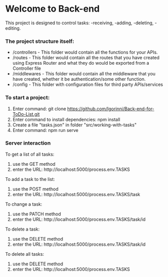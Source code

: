 # Welcome to Back-end 

This project is designed to control tasks: -receiving, -adding, -deleting, -editing.


### The project structure itself:

- /controllers - This folder would contain all the functions for your APIs.
- /routes - This folder would contain all the routes that you have created using Express Router and what they do would be exported from a Controller file
- /middlewares - This folder would contain all the middleware that you have created, whether it be authentication/some other function.
- /config - This folder with configuration files for third party APIs/services


### To start a project:
1) Enter command: git clone https://github.com/Igorinni/Back-end-for-ToDo-List.git 
2) Enter command to install dependencies: npm install
3) Сreate a file "tasks.json" in folder "src/working-with-tasks"
4) Enter command: npm run serve


### Server interaction

To get a list of all tasks: 
1) use the GET method 
2) enter the URL: http://localhost:5000/process.env.TASKS

To add a task to the list:
1) use the POST method
2) enter the URL: http://localhost:5000/process.env.TASKS/task

To change a task:
1) use the PATCH method
2) enter the URL: http://localhost:5000/process.env.TASKS/task/id

To delete a task:
1) use the DELETE method
2) enter the URL: http://localhost:5000/process.env.TASKS/task/id

To delete all tasks:
1) use the DELETE method
2) enter the URL: http://localhost:5000/process.env.TASKS